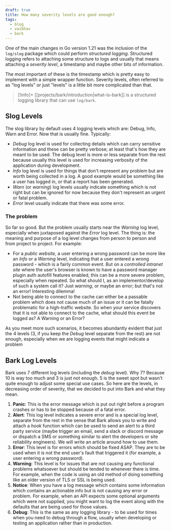 ```yaml
---
draft: true
title: How many severity levels are good enough?
tags:
  - blog
  - vaibhav
  - bark
---
```

One of the main changes in Go version 1.21 was the inclusion of the `log/slog` package which could perform _structured logging_. Structured logging refers to attaching some structure to logs and usually that means attaching a _severity level_, a timestamp and maybe other bits of information. 

The most important of these is the timestamp which is pretty easy to implement with a simple wrapper function. Severity levels, often referred to as "log levels" or just "levels" is a little bit more complicated than that.

> [!info]+ [[projects/bark/introduction|what-is-bark]] is a structured logging library that can use `log/bark`. 


## Slog Levels
The slog library by default uses 4 logging levels which are: Debug, Info, Warn and Error. Now that is usually fine. Typically: 

- _Debug_ log level is used for collecting details which can carry sensitive information and these can be pretty verbose; at least that's how they are meant to be used. The debug level is more or less separate from the rest because usually this level is used for increasing verbosity of the application during development.
- _Info_ log level is used for things that don't represent any problem but are worth being collected in a log. A good example would be something like a user has logged in, or that a report has been generated.
- _Warn_ (or _warning_) log levels usually indicate something which is not right but can be ignored for now because they don't represent an urgent or fatal problem.
- _Error_ level usually indicate that there was some error. 
### The problem
So far so good. But the problem usually starts near the _Warning_ log level, especially when juxtaposed against the _Error_ log level. The thing is: the meaning and purpose of a log level changes from person to person and from project to project. For example: 

- For a _public website_, a user entering a wrong password can be more like an _Info_ or a _Warning_ level, indicating that a user entered a wrong password - which is a fairly common event. But on a _controlled intranet site_ where the user's browser is known to have a password manager plugin auth autofill features enabled, this can be a more severe problem, especially when repeated. So what should I, as an implementor/develop of such a system call it? Just _warning_, or maybe an error; but that's not an error! Interesting dilemma!
- Not being able to connect to the cache can either be a passable problem which does not cause much of an issue or it can be fatally problematic for a high-traffic website. So when your service discovers that it is not able to connect to the cache, what should this event be logged as? A Warning or an Error?

As you meet more such scenarios, it becomes abundantly evident that just the 4 levels (3, if you keep the _Debug_ level separate from the rest) are not enough, especially when we are logging events that might indicate a problem
## Bark Log Levels
Bark uses 7 different log levels (including the _debug_ level). Why 7? Because 10 is way too much and 3 is just not enough. 5 is the sweet spot but wasn't quite enough to adjust some special use cases. So here are the levels, in decreasing order of severity, that we decided to put into Bark and what they mean.

1. **Panic**: This is the error message which is put out right before a program crashes or has to be stopped because of a fatal error.
2. **Alert**: This log level indicates a severe error and is a special log level, separate from the rest in the sense that Bark allows you to write and attach a _hook_ function which can be used to send an alert to a third party service (maybe trigger an email, send a slack or discord message or dispatch a SMS or something similar to alert the developers or site reliability engineers). We will write an article around how to use them.
3. **Error**: This level is for errors which should be fixed ASAP. They are to be used when it is not the end user's fault that triggered it (for example, a user entering a wrong password). 
4. **Warning**: This level is for issues that are not causing any functional problems whatsoever but should be tended to whenever there is time. For example, when the code is using an old method of doing something like an older version of TLS or SSL is being used.
5. **Notice**: When you have a log message which contains some information which contains an actionable info but is not causing any error or problem. For example, when an API expects some optional arguments which were not supplied, you might want to log the event along with the defaults that are being used for those values. 
6. **Debug**: This is the same as any logging library - to be used for times when you need to debug through a flow, usually when developing or testing an application rather than in production.

